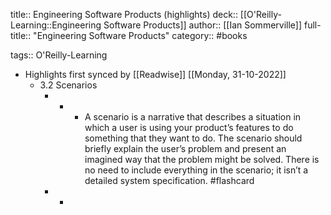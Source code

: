 title:: Engineering Software Products (highlights)
deck:: [[O'Reilly-Learning::Engineering Software Products]]
author:: [[Ian Sommerville]]
full-title:: "Engineering Software Products"
category:: #books

tags:: O'Reilly-Learning

- Highlights first synced by [[Readwise]] [[Monday, 31-10-2022]]
	- 3.2 Scenarios
		- -
			- A scenario is a narrative that describes a situation in which a user is using your product’s features to do something that they want to do. The scenario should briefly explain the user’s problem and present an imagined way that the problem might be solved. There is no need to include everything in the scenario; it isn’t a detailed system specification. #flashcard
		- -